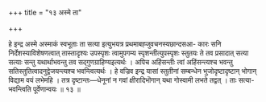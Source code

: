 +++
title = "१३ अस्मे ता"

+++

हे इन्द्र अस्मे अस्माकं स्वभूताः ता सत्या इत्युभयत्र प्रथमाबह्जुवचनस्यछान्दसआ- कारः सनि निर्देशस्याविशेषणत्वात् तास्तादृश्यः उपस्पृशः त्वामुपगम्य स्पृशन्तीत्युपस्पृशः स्तुतयः ते तव प्रसादात् सत्या सत्याः सन्तु यथार्थाभवन्तु तव सद्गुणग्राहिण्यइत्यर्थः । अपिच अहिंसन्तीः त्वां अहिंसन्त्यश्च भवन्तु सतिस्तुतित्वादनुद्वेजयन्त्यश्च भवन्त्वित्यर्थः । हे वज्रिव इन्द्र यासां स्तुतीनां सम्बन्धेन भुजोदृष्टादृष्टान् भोगान् विद्याम वयं लभेमहि । तत्र दृष्टान्तः—धेनूनां न गवां क्षीरादिभॊगान् यथा गोस्वामी लभते तद्वत् । ताः सत्या- भवन्त्विति पूर्वेणान्वयः ॥ १३ ॥